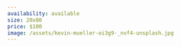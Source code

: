 ```yaml
---
availability: available
size: 20x80
price: $100
image: /assets/kevin-mueller-oi3g9-_nvf4-unsplash.jpg
---
```

